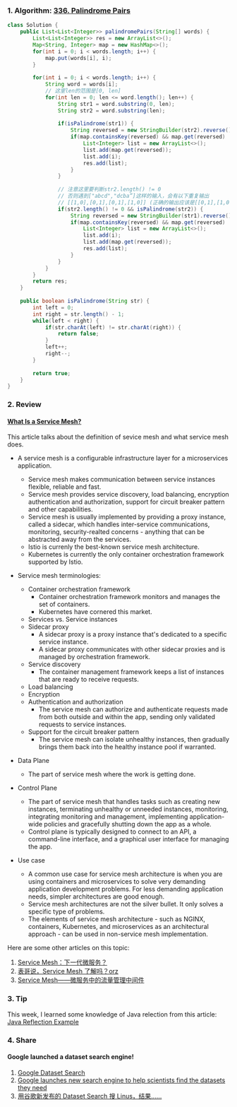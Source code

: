 ### 1. Algorithm: [336. Palindrome Pairs](https://leetcode.com/problems/palindrome-pairs/description/)
```Java
class Solution {
    public List<List<Integer>> palindromePairs(String[] words) {
        List<List<Integer>> res = new ArrayList<>();
        Map<String, Integer> map = new HashMap<>();
        for(int i = 0; i < words.length; i++) {
            map.put(words[i], i);
        }
        
        for(int i = 0; i < words.length; i++) {
            String word = words[i];
            // 这里len的范围是[0, len]
            for(int len = 0; len <= word.length(); len++) {
                String str1 = word.substring(0, len);
                String str2 = word.substring(len);
                
                if(isPalindrome(str1)) {
                    String reversed = new StringBuilder(str2).reverse().toString();
                    if(map.containsKey(reversed) && map.get(reversed) != i) {
                        List<Integer> list = new ArrayList<>();
                        list.add(map.get(reversed));
                        list.add(i);
                        res.add(list);
                    }
                }
                
                // 注意这里要判断str2.length() != 0
                // 否则遇到["abcd","dcba”]这样的输入，会有以下重复输出
                // [[1,0],[0,1],[0,1],[1,0]] (正确的输出应该是[[0,1],[1,0]])
                if(str2.length() != 0 && isPalindrome(str2)) {
                    String reversed = new StringBuilder(str1).reverse().toString();
                    if(map.containsKey(reversed) && map.get(reversed) != i) {
                        List<Integer> list = new ArrayList<>();
                        list.add(i);
                        list.add(map.get(reversed));
                        res.add(list);
                    }
                }
            }
        }
        return res;
    }
    
    public boolean isPalindrome(String str) {
        int left = 0;
        int right = str.length() - 1;
        while(left < right) {
            if(str.charAt(left) != str.charAt(right)) {
                return false;
            }
            left++;
            right--;
        }
        
        return true;
    }
}

```

### 2. Review
#### [What Is a Service Mesh?](https://www.nginx.com/blog/what-is-a-service-mesh/)<br/>
This article talks about the definition of sevice mesh and what service mesh does.
  - A service mesh is a configurable infrastructure layer for a microservices application.
    - Service mesh makes communication between service instances flexible, reliable and fast.
    - Service mesh provides service discovery, load balancing, encryption authentication and authorization, support for circuit breaker pattern and other capabilities.
    - Service mesh is usually implemented by providing a proxy instance, called a sidecar, which handles inter-service communications, monitoring, security-realted concerns - anything that can be abstracted away from the services.
    - Istio is currenly the best-known service mesh architecture.
    - Kubernetes is currently the only container orchestration framework supported by Istio.
    
  - Service mesh terminologies:
    - Container orchestration framework
      - Container orchestration framework monitors and manages the set of containers.
      - Kubernetes have cornered this market.
    - Services vs. Service instances
    - Sidecar proxy
      - A sidecar proxy is a proxy instance that's dedicated to a specific service instance.
      - A sidecar proxy communicates with other sidecar proxies and is managed by  orchestration framework.
    - Service discovery
      - The container management framework keeps a list of instances that are ready to receive requests.
    - Load balancing
    - Encryption
    - Authentication and authorization
      - The service mesh can authorize and authenticate requests made from both outside and within the app, sending only validated requests to service instances.
    - Support for the circuit breaker pattern
      - The service mesh can isolate unhealthy instances, then gradually brings them back into the healthy instance pool if warranted.
  - Data Plane
    - The part of service mesh where the work is getting done.
  - Control Plane
    - The part of service mesh that handles tasks such as creating new instances, terminating unhealthy or unneeded instances, monitoring, integrating monitoring and management, implementing application-wide policies and gracefully shutting down the app as a whole.
    - Control plane is typically designed to connect to an API, a command-line interface, and a graphical user interface for managing the app.
    
  - Use case
    - A common use case for service mesh architecture is when you are using containers and microservices to solve very demanding application development problems. For less demanding application needs, simpler architectures are good enough.
    - Service mesh architectures are not the silver bullet. It only solves a specific type of problems.
    - The elements of service mesh architecture - such as NGINX, containers, Kubernetes, and microservices as an architectural approach - can be used in non-service mesh implementation.


Here are some other articles on this topic:
  1. [Service Mesh：下一代微服务？](https://mp.weixin.qq.com/s?__biz=MjM5MDE0Mjc4MA==&mid=2650998746&idx=1&sn=5ef8234abc6855482db64b581e4e9a9a)<br/>
  2. [表哥说，Service Mesh 了解吗？orz](https://mp.weixin.qq.com/s?__biz=MzUzMTA2NTU2Ng==&mid=2247485003&idx=1&sn=ee469d2c0f9b34950b5f032c5806b01f&chksm=fa4979facd3ef0ec52652e5f3f3f03b2f33fbd198757e8a56647f7500b7ffcf7e0b3e62c3279&token=1036407840&lang=zh_CN#rd)<br/>
  3. [Service Mesh——微服务中的流量管理中间件](https://zhuanlan.zhihu.com/p/28794062)<br/>


### 3. Tip
This week, I learned some knowledge of Java relection from this article: [Java Reflection Example](https://examples.javacodegeeks.com/core-java/reflection/java-reflection-example/)<br/>

### 4. Share
#### Google launched a dataset search engine!
  1. [Google Dataset Search](https://toolbox.google.com/datasetsearch)<br/>
  2. [Google launches new search engine to help scientists find the datasets they need](https://www.theverge.com/2018/9/5/17822562/google-dataset-search-service-scholar-scientific-journal-open-data-access)<br/>
  3. [用谷歌新发布的 Dataset Search 搜 Linus，结果……](https://www.oschina.net/news/99717/what-s-google-dataset-search?origin=zhzd)<br/>

  
  
  
  
  
  
  
